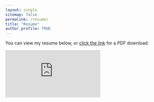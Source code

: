```yaml
---
layout: single
sitemap: false
permalink: /resume/
title: "Resume"
author_profile: TRUE
---
```


You can view my resume below, or [click the link](https://naveedfarahani.github.io/assets/files/resume.pdf) for a PDF download.

<embed src="https://naveedfarahani.github.io/assets/files/resume.pdf" type="application/pdf"/>